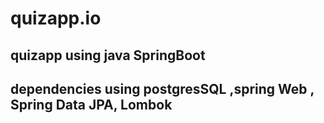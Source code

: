 # quizapp.io
## quizapp using java SpringBoot
## dependencies using postgresSQL ,spring Web , Spring Data JPA, Lombok
